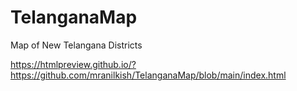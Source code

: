 # TelanganaMap
Map of New Telangana Districts

https://htmlpreview.github.io/?https://github.com/mranilkish/TelanganaMap/blob/main/index.html
